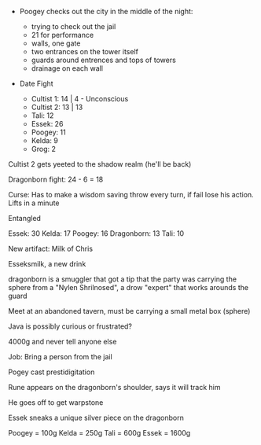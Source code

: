 - Poogey checks out the city in the middle of the night:
	- trying to check out the jail
	- 21 for performance
	- walls, one gate
	- two entrances on the tower itself
	- guards around entrences and tops of towers
	- drainage on each wall

- Date Fight
	- Cultist 1: 14 | 4 - Unconscious
	- Cultist 2: 13 | 13
	- Tali: 12
	- Essek: 26
	- Poogey: 11
	- Kelda: 9
	- Grog: 2

Cultist 2 gets yeeted to the shadow realm (he'll be back)

Dragonborn fight: 24 - 6 = 18

Curse: Has to make a wisdom saving throw every turn, if fail lose his action. Lifts in a minute

Entangled

Essek: 30
Kelda: 17
Poogey: 16
Dragonborn: 13
Tali: 10

New artifact: Milk of Chris

Esseksmilk, a new drink

dragonborn is a smuggler that got a tip that the party was carrying the sphere from a "Nylen Shrilnosed", a drow "expert" that works arounds the guard

Meet at an abandoned tavern, must be carrying a small metal box (sphere)

Java is possibly curious or frustrated?

4000g and never tell anyone else

Job: Bring a person from the jail

Pogey cast prestidigitation

Rune appears on the dragonborn's shoulder, says it will track him

He goes off to get warpstone

Essek sneaks a unique silver piece on the dragonborn

Poogey = 100g
Kelda = 250g
Tali = 600g
Essek = 1600g